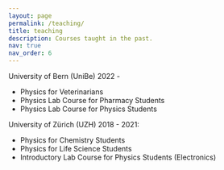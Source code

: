 ```yaml
---
layout: page
permalink: /teaching/
title: teaching
description: Courses taught in the past.
nav: true
nav_order: 6
---
```


University of Bern (UniBe)
2022 - 
- Physics for Veterinarians
- Physics Lab Course for Pharmacy Students
- Physics Lab Course for Physics Students

University of Zürich (UZH)
2018 - 2021:
- Physics for Chemistry Students
- Physics for Life Science Students
- Introductory Lab Course for Physics Students (Electronics)